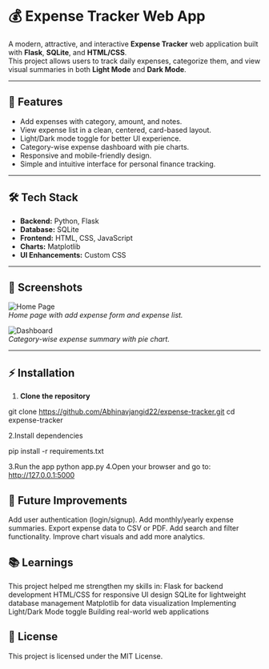 # 💰 Expense Tracker Web App

A modern, attractive, and interactive **Expense Tracker** web application built with **Flask**, **SQLite**, and **HTML/CSS**.  
This project allows users to track daily expenses, categorize them, and view visual summaries in both **Light Mode** and **Dark Mode**.

---

## 🚀 Features
- Add expenses with category, amount, and notes.
- View expense list in a clean, centered, card-based layout.
- Light/Dark mode toggle for better UI experience.
- Category-wise expense dashboard with pie charts.
- Responsive and mobile-friendly design.
- Simple and intuitive interface for personal finance tracking.

---

## 🛠 Tech Stack

- **Backend:** Python, Flask
- **Database:** SQLite
- **Frontend:** HTML, CSS, JavaScript
- **Charts:** Matplotlib
- **UI Enhancements:** Custom CSS

---

## 📌 Screenshots

![Home Page](screenshots/home.png)  
*Home page with add expense form and expense list.*

![Dashboard](screenshots/dashboard.png)  
*Category-wise expense summary with pie chart.*

---

## ⚡ Installation

1. **Clone the repository**

git clone https://github.com/Abhinavjangid22/expense-tracker.git
cd expense-tracker

2.Install dependencies

pip install -r requirements.txt

3.Run the app
python app.py
4.Open your browser and go to:
http://127.0.0.1:5000

## 🎯 Future Improvements

Add user authentication (login/signup).
Add monthly/yearly expense summaries.
Export expense data to CSV or PDF.
Add search and filter functionality.
Improve chart visuals and add more analytics.

## 📚 Learnings
This project helped me strengthen my skills in:
Flask for backend development
HTML/CSS for responsive UI design
SQLite for lightweight database management
Matplotlib for data visualization
Implementing Light/Dark Mode toggle
Building real-world web applications

## 📄 License
This project is licensed under the MIT License.

